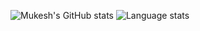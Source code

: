 
![Mukesh's GitHub stats](https://github-readme-stats.vercel.app/api?username=mukeshpilaniya&show_icons=true&theme=radical&line_height=28.5)
![Language stats](https://github-readme-stats.vercel.app/api/top-langs/?username=mukeshpilaniya&layout=compact&show_icons=true&theme=radical&line_height=15&langs_count=25&hide=python)
